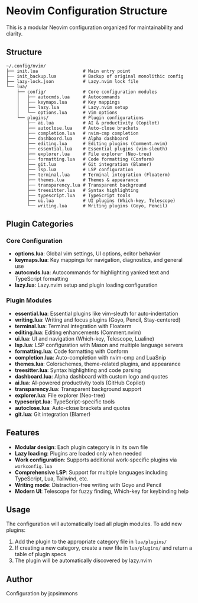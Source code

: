 # Neovim Configuration Structure

This is a modular Neovim configuration organized for maintainability and clarity.

## Structure

```
~/.config/nvim/
├── init.lua                 # Main entry point
├── init_backup.lua          # Backup of original monolithic config
├── lazy-lock.json           # Lazy.nvim lock file
└── lua/
    ├── config/              # Core configuration modules
    │   ├── autocmds.lua     # Autocommands
    │   ├── keymaps.lua      # Key mappings
    │   ├── lazy.lua         # Lazy.nvim setup
    │   └── options.lua      # Vim options
    └── plugins/             # Plugin configurations
        ├── ai.lua           # AI & productivity (Copilot)
        ├── autoclose.lua    # Auto-close brackets
        ├── completion.lua   # nvim-cmp completion
        ├── dashboard.lua    # Alpha dashboard
        ├── editing.lua      # Editing plugins (Comment.nvim)
        ├── essential.lua    # Essential plugins (vim-sleuth)
        ├── explorer.lua     # File explorer (Neo-tree)
        ├── formatting.lua   # Code formatting (Conform)
        ├── git.lua          # Git integration (Blamer)
        ├── lsp.lua          # LSP configuration
        ├── terminal.lua     # Terminal integration (Floaterm)
        ├── themes.lua       # Themes & appearance
        ├── transparency.lua # Transparent background
        ├── treesitter.lua   # Syntax highlighting
        ├── typescript.lua   # TypeScript tools
        ├── ui.lua           # UI plugins (Which-key, Telescope)
        └── writing.lua      # Writing plugins (Goyo, Pencil)
```

## Plugin Categories

### Core Configuration

- **options.lua**: Global vim settings, UI options, editor behavior
- **keymaps.lua**: Key mappings for navigation, diagnostics, and general use
- **autocmds.lua**: Autocommands for highlighting yanked text and TypeScript formatting
- **lazy.lua**: Lazy.nvim setup and plugin loading configuration

### Plugin Modules

- **essential.lua**: Essential plugins like vim-sleuth for auto-indentation
- **writing.lua**: Writing and focus plugins (Goyo, Pencil, Stay-centered)
- **terminal.lua**: Terminal integration with Floaterm
- **editing.lua**: Editing enhancements (Comment.nvim)
- **ui.lua**: UI and navigation (Which-key, Telescope, Lualine)
- **lsp.lua**: LSP configuration with Mason and multiple language servers
- **formatting.lua**: Code formatting with Conform
- **completion.lua**: Auto-completion with nvim-cmp and LuaSnip
- **themes.lua**: Colorschemes, theme-related plugins, and appearance
- **treesitter.lua**: Syntax highlighting and code parsing
- **dashboard.lua**: Alpha dashboard with custom logo and quotes
- **ai.lua**: AI-powered productivity tools (GitHub Copilot)
- **transparency.lua**: Transparent background support
- **explorer.lua**: File explorer (Neo-tree)
- **typescript.lua**: TypeScript-specific tools
- **autoclose.lua**: Auto-close brackets and quotes
- **git.lua**: Git integration (Blamer)

## Features

- **Modular design**: Each plugin category is in its own file
- **Lazy loading**: Plugins are loaded only when needed
- **Work configuration**: Supports additional work-specific plugins via `workconfig.lua`
- **Comprehensive LSP**: Support for multiple languages including TypeScript, Lua, Tailwind, etc.
- **Writing mode**: Distraction-free writing with Goyo and Pencil
- **Modern UI**: Telescope for fuzzy finding, Which-key for keybinding help

## Usage

The configuration will automatically load all plugin modules. To add new plugins:

1. Add the plugin to the appropriate category file in `lua/plugins/`
2. If creating a new category, create a new file in `lua/plugins/` and return a table of plugin specs
3. The plugin will be automatically discovered by lazy.nvim

## Author

Configuration by jcpsimmons
